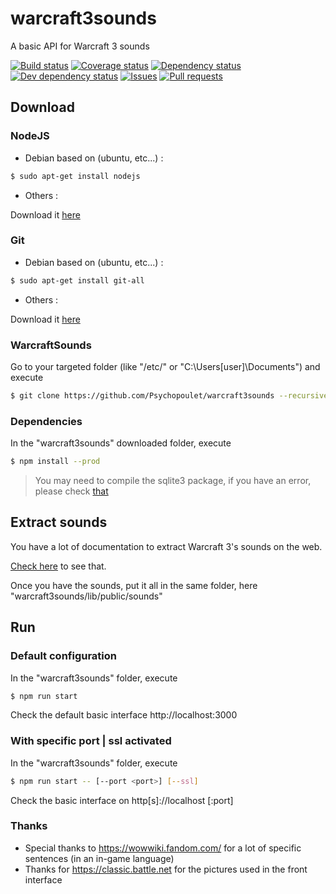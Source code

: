 # warcraft3sounds
A basic API for Warcraft 3 sounds

[![Build status](https://api.travis-ci.org/Psychopoulet/warcraft3sounds.svg?branch=master)](https://travis-ci.org/Psychopoulet/warcraft3sounds)
[![Coverage status](https://coveralls.io/repos/github/Psychopoulet/warcraft3sounds/badge.svg?branch=master)](https://coveralls.io/github/Psychopoulet/warcraft3sounds)
[![Dependency status](https://david-dm.org/Psychopoulet/warcraft3sounds/status.svg)](https://david-dm.org/Psychopoulet/warcraft3sounds)
[![Dev dependency status](https://david-dm.org/Psychopoulet/warcraft3sounds/dev-status.svg)](https://david-dm.org/Psychopoulet/warcraft3sounds?type=dev)
[![Issues](https://img.shields.io/github/issues/Psychopoulet/warcraft3sounds.svg)](https://github.com/Psychopoulet/warcraft3sounds/issues)
[![Pull requests](https://img.shields.io/github/issues-pr/Psychopoulet/warcraft3sounds.svg)](https://github.com/Psychopoulet/warcraft3sounds/pulls)

## Download

### NodeJS

- Debian based on (ubuntu, etc...) :

```bash
$ sudo apt-get install nodejs
```

- Others :

Download it [here](https://nodejs.org/en/)

### Git

- Debian based on (ubuntu, etc...) :

```bash
$ sudo apt-get install git-all
```

- Others :

Download it [here](https://git-scm.com/downloads)

### WarcraftSounds

Go to your targeted folder (like "/etc/" or "C:\Users\[user]\Documents") and execute

```bash
$ git clone https://github.com/Psychopoulet/warcraft3sounds --recursive
```

### Dependencies

In the "warcraft3sounds" downloaded folder, execute

```bash
$ npm install --prod
```

> You may need to compile the sqlite3 package, if you have an error, please check [that](https://www.npmjs.com/package/node-gyp)

## Extract sounds

You have a lot of documentation to extract Warcraft 3's sounds on the web.

[Check here](https://www.google.fr/search?q=extract+warcraft3+sounds) to see that.

Once you have the sounds, put it all in the same folder, here "warcraft3sounds/lib/public/sounds"

## Run

### Default configuration

In the "warcraft3sounds" folder, execute

```bash
$ npm run start
```

Check the default basic interface http://localhost:3000

### With specific port | ssl activated

In the "warcraft3sounds" folder, execute

```bash
$ npm run start -- [--port <port>] [--ssl]
```

Check the basic interface on http[s]://localhost [:port]

### Thanks

- Special thanks to https://wowwiki.fandom.com/ for a lot of specific sentences (in an in-game language)
- Thanks for https://classic.battle.net for the pictures used in the front interface
